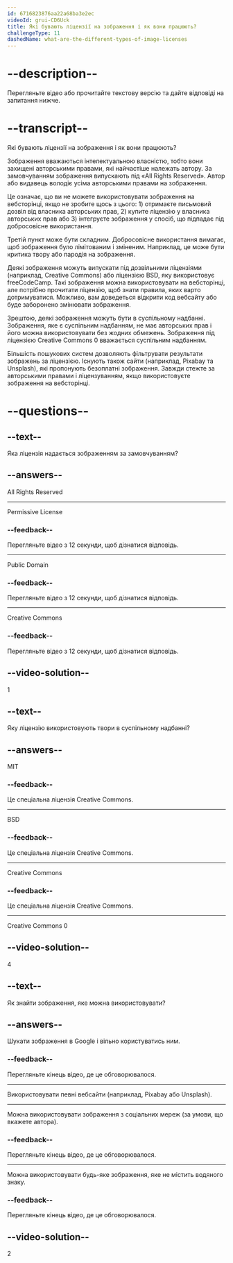 ```yaml
---
id: 6716823876aa22a68ba3e2ec
videoId: grui-CD6Uck
title: Які бувають ліцензії на зображення і як вони працюють?
challengeType: 11
dashedName: what-are-the-different-types-of-image-licenses
---
```


# --description--

Перегляньте відео або прочитайте текстову версію та дайте відповіді на запитання нижче.

# --transcript--

Які бувають ліцензії на зображення і як вони працюють?

Зображення вважаються інтелектуальною власністю, тобто вони захищені авторськими правами, які найчастіше належать автору. За замовчуванням зображення випускають під «All Rights Reserved». Автор або видавець володіє усіма авторськими правами на зображення.

Це означає, що ви не можете використовувати зображення на вебсторінці, якщо не зробите щось з цього: 1) отримаєте письмовий дозвіл від власника авторських прав, 2) купите ліцензію у власника авторських прав або 3) інтегруєте зображення у спосіб, що підпадає під добросовісне використання.

Третій пункт може бути складним. Добросовісне використання вимагає, щоб зображення було лімітованим і зміненим. Наприклад, це може бути критика твору або пародія на зображення.

Деякі зображення можуть випускати під дозвільними ліцензіями (наприклад, Creative Commons) або ліцензією BSD, яку використовує freeCodeCamp. Такі зображення можна використовувати на вебсторінці, але потрібно прочитати ліцензію, щоб знати правила, яких варто дотримуватися. Можливо, вам доведеться відкрити код вебсайту або буде заборонено змінювати зображення.

Зрештою, деякі зображення можуть бути в суспільному надбанні. Зображення, яке є суспільним надбанням, не має авторських прав і його можна використовувати без жодних обмежень. Зображення під ліцензією Creative Commons 0 вважається суспільним надбанням.

Більшість пошукових систем дозволяють фільтрувати результати зображень за ліцензією. Існують також сайти (наприклад, Pixabay та Unsplash), які пропонують безоплатні зображення. Завжди стежте за авторськими правами і ліцензуванням, якщо використовуєте зображення на вебсторінці.

# --questions--

## --text--

Яка ліцензія надається зображенням за замовчуванням?

## --answers--

All Rights Reserved

---

Permissive License

### --feedback--

Перегляньте відео з 12 секунди, щоб дізнатися відповідь.

---

Public Domain

### --feedback--

Перегляньте відео з 12 секунди, щоб дізнатися відповідь.

---

Creative Commons

### --feedback--

Перегляньте відео з 12 секунди, щоб дізнатися відповідь.

## --video-solution--

1

## --text--

Яку ліцензію використовують твори в суспільному надбанні?

## --answers--

MIT

### --feedback--

Це спеціальна ліцензія Creative Commons.

---

BSD

### --feedback--

Це спеціальна ліцензія Creative Commons.

---

Creative Commons

### --feedback--

Це спеціальна ліцензія Creative Commons.

---

Creative Commons 0

## --video-solution--

4

## --text--

Як знайти зображення, яке можна використовувати?

## --answers--

Шукати зображення в Google і вільно користуватись ним.

### --feedback--

Перегляньте кінець відео, де це обговорювалося.

---

Використовувати певні вебсайти (наприклад, Pixabay або Unsplash).

---

Можна використовувати зображення з соціальних мереж (за умови, що вкажете автора).

### --feedback--

Перегляньте кінець відео, де це обговорювалося.

---

Можна використовувати будь-яке зображення, яке не містить водяного знаку.

### --feedback--

Перегляньте кінець відео, де це обговорювалося.

## --video-solution--

2
